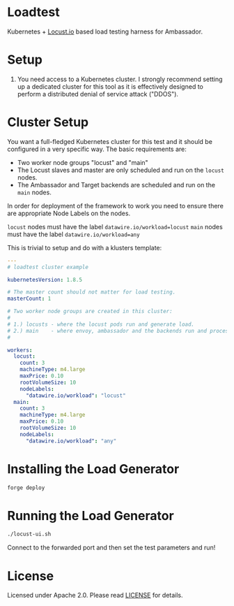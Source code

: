# Loadtest 

Kubernetes + [Locust.io](https://locust.io) based load testing harness for Ambassador.

# Setup

1. You need access to a Kubernetes cluster. I strongly recommend setting up a dedicated cluster for this tool as it is effectively designed to perform a distributed denial of service attack ("DDOS").

# Cluster Setup

You want a full-fledged Kubernetes cluster for this test and it should be configured in a very specific way. The basic requirements are:

- Two worker node groups "locust" and "main"
- The Locust slaves and master are only scheduled and run on the `locust` nodes.
- The Ambassador and Target backends are scheduled and run on the `main` nodes.

In order for deployment of the framework to work you need to ensure there are appropriate Node Labels on the nodes.

`locust` nodes must have the label `datawire.io/workload=locust`
`main` nodes must have the label `datawire.io/workload=any`

This is trivial to setup and do with a klusters template:

```yaml
---
# loadtest cluster example

kubernetesVersion: 1.8.5

# The master count should not matter for load testing.
masterCount: 1

# Two worker node groups are created in this cluster:
#
# 1.) locusts - where the locust pods run and generate load.
# 2.) main    - where envoy, ambassador and the backends run and process load.
#

workers:
  locust:
    count: 3
    machineType: m4.large
    maxPrice: 0.10
    rootVolumeSize: 10
    nodeLabels:
      "datawire.io/workload": "locust"
  main:
    count: 3
    machineType: m4.large
    maxPrice: 0.10
    rootVolumeSize: 10
    nodeLabels:
      "datawire.io/workload": "any"
```

# Installing the Load Generator

```bash
forge deploy
```

# Running the Load Generator

```bash
./locust-ui.sh
```

Connect to the forwarded port and then set the test parameters and run!

# License

Licensed under Apache 2.0. Please read [LICENSE](LICENSE) for details.
